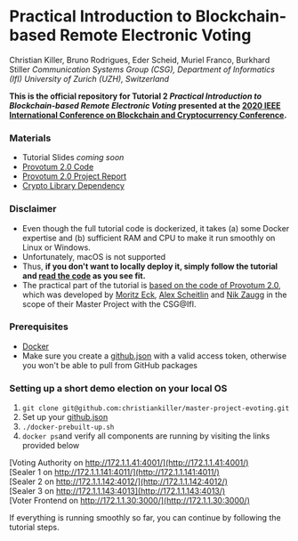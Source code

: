 # Practical Introduction to Blockchain-based Remote Electronic Voting
Christian Killer, Bruno Rodrigues, Eder Scheid, Muriel Franco, Burkhard Stiller 
*Communication Systems Group (CSG), Department of Informatics (IfI) 
University of Zurich (UZH), Switzerland*

**This is the official repository for Tutorial 2 *Practical Introduction to Blockchain-based Remote Electronic Voting* presented at the [2020 IEEE International Conference on Blockchain and Cryptocurrency Conference](https://icbc2020.ieee-icbc.org/).**

### Materials
- Tutorial Slides *coming soon*
- [Provotum 2.0 Code](https://github.com/christiankiller/master-project-evoting) 
- [Provotum 2.0 Project Report](https://github.com/christiankiller/master-project-evoting/blob/master/assets/report.pdf)
- [Crypto Library Dependency](https://github.com/meck93/evote-crypto/)

### Disclaimer
- Even though the full tutorial code is dockerized, it takes (a) some Docker expertise and (b) sufficient RAM and CPU to make it run smoothly on Linux or Windows. 
- Unfortunately, macOS is not supported
- Thus, **if you don't want to locally deploy it, simply follow the tutorial and [read the code](https://github.com/christiankiller/master-project-evoting) as you see fit.**
- The practical part of the tutorial is [based on the code of Provotum 2.0](https://github.com/christiankiller/master-project-evoting), which was developed by [Moritz Eck](https://github.com/meck93), [Alex Scheitlin](https://github.com/alexscheitlin) and [Nik Zaugg](https://github.com/nikzaugg/) in the scope of their Master Project with the CSG@IfI.  

### Prerequisites
- [Docker](https://docs.docker.com/)
- Make sure you create a [github.json](https://github.com/christiankiller/master-project-evoting#github-packages--github-config-json-important) with a valid access token, otherwise you won't be able to pull from GitHub packages

### Setting up a short demo election on your local OS
1. ```git clone git@github.com:christiankiller/master-project-evoting.git```
2. Set up your [github.json](https://github.com/christiankiller/master-project-evoting)
3. ```./docker-prebuilt-up.sh```
4. ```docker ps```and verify all components are running by visiting the links provided below 

[Voting Authority on http://172.1.1.41:4001/](http://172.1.1.41:4001/)  
[Sealer 1 on http://172.1.1.141:4011/](http://172.1.1.141:4011/)  
[Sealer 2 on http://172.1.1.142:4012/](http://172.1.1.142:4012/)  
[Sealer 3 on http://172.1.1.143:4013](http://172.1.1.143:4013/)  
[Voter Frontend on http://172.1.1.30:3000/](http://172.1.1.30:3000/)

If everything is running smoothly so far, you can continue by following the tutorial steps. 



